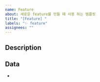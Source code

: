 ```yaml
---
name: Feature
about: 새로운 feature를 만들 때 사용 하는 템플릿
title: "[Feature] "
labels: "✨ feature"
assignees: ""
---
```


## Description

<!-- 이 issue에서 수행할 것들을 간단히 적으면 됩니다. 자세한 내용은 PR에 적어주세요.-->

## Data

-
